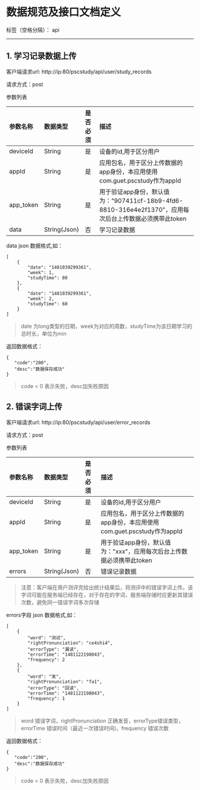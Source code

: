 # 数据规范及接口文档定义

标签（空格分隔）： api

---

## 1. 学习记录数据上传

客户端请求url: http://ip:80/pscstudy/api/user/study_records

请求方式：post

参数列表

| 参数名称      |    数据类型  |是否必须 |描述|
| :-------- | :--------     |:------| :-----------------|
| deviceId    |  String    |是   | 设备的id,用于区分用户      |
| appId    |  String    |是   | 应用包名，用于区分上传数据的app身份，本应用使用com.guet.pscstudy作为appId      |
| app_token    |  String    |是   | 用于验证app身份，默认值为："907411cf-18b9-4fd6-8810-316e4e2f1370"，应用每次后台上传数据必须携带此token      |
| data    |  String(Json)    |否   | 学习记录数据     |

data json 数据格式,如：

```
[
    {
        "date": "1481039299361",
        "week": 1,
        "studyTime": 80
    },
    {
        "date": "1481039299361",
        "week": 2,
        "studyTime": 60
    }
]
```
>date 为long类型的日期，week为对应的周数，studyTime为该日期学习的总时长，单位为min

返回数据格式：
```
{
   "code":"200",
   "desc":"数据保存成功"
}
```
> code < 0 表示失败，desc加失败原因


## 2. 错误字词上传

客户端请求url: http://ip:80/pscstudy/api/user/error_records

请求方式：post

参数列表

| 参数名称      |    数据类型  |是否必须 |描述|
| :-------- | :--------     |:------| :-----------------|
| deviceId    |  String    |是   | 设备的id,用于区分用户      |
| appId    |  String    |是   | 应用包名，用于区分上传数据的app身份，本应用使用com.guet.pscstudy作为appId      |
| app_token    |  String    |是   | 用于验证app身份，默认值为："xxx"，应用每次后台上传数据必须携带此token      |
| errors    |  String(Json)    |否   | 错误记录数据     |
> 注意：客户端在用户测评完给出统计结果后，将测评中的错误字词上传。该字词可能在服务端已经存在，对于存在的字词，服务端存储时应更新其错误次数，避免同一错误字词多次存储

errors字段 json 数据格式,如：

```
[
    {
        "word": "测试",
        "rightPronunciation": "ce4shi4",
        "errorType": "漏读",
        "errorTime": "1481122198043",
        "frequency": 2
    },
    {
        "word": "发",
        "rightPronunciation": "fa1",
        "errorType": "回读",
        "errorTime": "1481122198043",
        "frequency": 1
    }
]
```
> word 错误字词，rightPronunciation 正确发音，errorType错误类型，errorTime 错误时间（最近一次错误时间)，frequency 错误次数

返回数据格式：

```
{
   "code":"200",
   "desc":"数据保存成功"
}
```
> code < 0 表示失败，desc加失败原因
